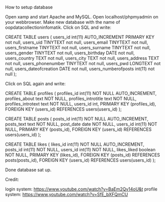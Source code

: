 
How to setup database

Open xamp and start Apache and MySQL.
Open localhost/phpmyadmin on your webbrowser.
Make new database with the name of oopdatacollectioninfomatik.
Click on SQL and write:

CREATE TABLE users (
  users_id int(11) AUTO_INCREMENT PRIMARY KEY not null,
  users_uid TINYTEXT not null,
  users_email TINYTEXT not null,
  users_firstname TINYTEXT not null,
  users_surname TINYTEXT not null,
  users_gender TINYTEXT not null,
  users_birthday DATE not null,
  users_country TEXT not null,
  users_city TEXT not null,
  users_address TEXT not null,
  users_phonenumber TINYTEXT not null,
  users_pwd LONGTEXT not null,
  users_dateofcreation DATE not null,
  users_numberofposts int(11) not null
);

Click on SQL again and write:

CREATE TABLE profiles (
  profiles_id int(11) NOT NULL AUTO_INCREMENT,
  profiles_about text NOT NULL,
  profiles_introtitle text NOT NULL,
  profiles_introtext text NOT NULL,
  users_id int,
  PRIMARY KEY (profiles_id),
  FOREIGN KEY (users_id) REFERENCES users(users_id)
);

CREATE TABLE posts (
	posts_id int(11) NOT NULL AUTO_INCREMENT,
  posts_text text NOT NULL,
  post_date date NOT NULL,
  users_id int(11) NOT NULL,
  PRIMARY KEY (posts_id),
  FOREIGN KEY (users_id) REFERENCES users(users_id)
);

CREATE TABLE likes (
	likes_id int(11) NOT NULL AUTO_INCREMENT,
  posts_id int(11) NOT NULL,
  users_id int(11) NOT NULL,
  likes_liked boolean NOT NULL,
  PRIMARY KEY (likes_id),
  FOREIGN KEY (posts_id) REFERENCES posts(posts_id),
	FOREIGN KEY (users_id) REFERENCES users(users_id)
);

Done database sat up.

Credit:

login system: https://www.youtube.com/watch?v=BaEm2Qv14oU&t
profile system: https://www.youtube.com/watch?v=SfE_bXFQmCU
